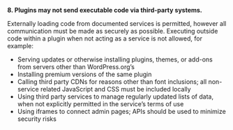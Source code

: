 **8. Plugins may not send executable code via third-party systems.**

Externally loading code from documented services is permitted, however all communication must be made as securely as possible. Executing outside code within a plugin when not acting as a service is not allowed, for example:

* Serving updates or otherwise installing plugins, themes, or add-ons from servers other than WordPress.org’s
* Installing premium versions of the same plugin
* Calling third party CDNs for reasons other than font inclusions; all non-service related JavaScript and CSS must be included locally
* Using third party services to manage regularly updated lists of data, when not explicitly permitted in the service’s terms of use
* Using iframes to connect admin pages; APIs should be used to minimize security risks